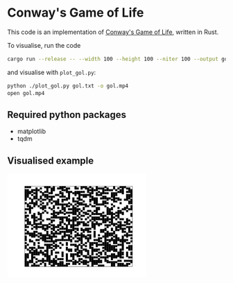 # Conway's Game of Life

This code is an implementation of [Conway's Game of Life](https://en.wikipedia.org/wiki/Conway%27s_Game_of_Life), written in Rust.

To visualise, run the code

```sh
cargo run --release -- --width 100 --height 100 --niter 100 --output gol.txt
```

and visualise with `plot_gol.py`:

```sh
python ./plot_gol.py gol.txt -o gol.mp4
open gol.mp4
```

## Required python packages

* matplotlib
* tqdm

## Visualised example

<img src="https://github.com/mindriot101/rust-gameoflife/blob/include-example/gol.gif">
